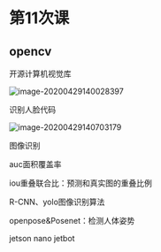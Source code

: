 # 第11次课

## opencv

开源计算机视觉库

![image-20200429140028397](C:\Users\Felix\AppData\Roaming\Typora\typora-user-images\image-20200429140028397.png)

识别人脸代码

![image-20200429140703179](C:\Users\Felix\AppData\Roaming\Typora\typora-user-images\image-20200429140703179.png)

图像识别

auc面积覆盖率

iou重叠联合比：预测和真实图的重叠比例

R-CNN、yolo图像识别算法

openpose&Posenet：检测人体姿势

jetson nano jetbot